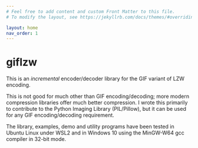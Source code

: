 ```yaml
---
# Feel free to add content and custom Front Matter to this file.
# To modify the layout, see https://jekyllrb.com/docs/themes/#overriding-theme-defaults

layout: home
nav_order: 1
---
```


# giflzw

This is an _incremental_ encoder/decoder library for the GIF variant of LZW encoding.

This is not good for much other than GIF encoding/decoding; more modern compression libraries offer much better compression. I wrote this primarily to contribute to the Python Imaging Library (PIL/Pillow), but it can be used for any GIF encoding/decoding requirement.

The library, examples, demo and utility programs have been tested in Ubuntu Linux under WSL2 and in Windows 10 using the MinGW-W64 gcc compiler in 32-bit mode.

